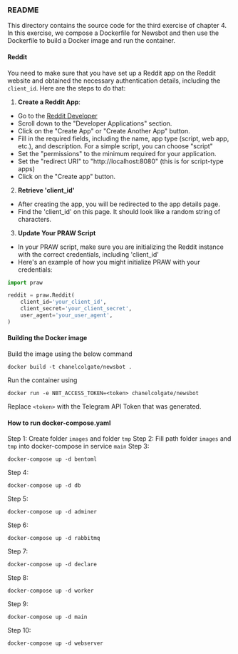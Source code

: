### README

This directory contains the source code for the third exercise of chapter 4. In this exercise, we compose a Dockerfile for Newsbot and then use the Dockerfile to build a Docker image and run the container.

#### Reddit
You need to make sure that you have set up a Reddit app on the Reddit website and obtained the necessary authentication details, including the `client_id`. Here are the steps to do that:
1. **Create a Reddit App**:
- Go to the [Reddit Developer](https://www.reddit.com/prefs/apps/)
- Scroll down to the "Developer Applications" section.
- Click on the "Create App" or "Create Another App" button.
- Fill in the required fields, including the name, app type (script, web app, etc.), and description. For a simple script, you can choose "script"
- Set the "permissions" to the minimum required for your application.
- Set the "redirect URI" to "http://localhost:8080" (this is for script-type apps)
- Click on the "Create app" button.
2. **Retrieve 'client_id'**
- After creating the app, you will be redirected to the app details page.
- Find the 'client_id' on this page. It should look like a random string of characters.
3. **Update Your PRAW Script**
- In your PRAW script, make sure you are initializing the Reddit instance with the correct credentials, including 'client_id'
- Here's an example of how you might initialize PRAW with your credentials:
```python
import praw

reddit = praw.Reddit(
    client_id='your_client_id',
    client_secret='your_client_secret',
    user_agent='your_user_agent',
)

```
#### Building the Docker image
Build the image using the below command
```
docker build -t chanelcolgate/newsbot .
```
Run the container using
```
docker run -e NBT_ACCESS_TOKEN=<token> chanelcolgate/newsbot
```
Replace `<token>` with the Telegram API Token that was generated.

#### How to run docker-compose.yaml
Step 1: Create folder `images` and folder `tmp`
Step 2: Fill path folder `images` and `tmp` into docker-compose in service `main`
Step 3:
```
docker-compose up -d bentoml
```
Step 4:
```
docker-compose up -d db
```
Step 5:
```
docker-compose up -d adminer
```
Step 6:
```
docker-compose up -d rabbitmq
```
Step 7:
```
docker-compose up -d declare
```
Step 8:
```
docker-compose up -d worker
```
Step 9:
```
docker-compose up -d main
```
Step 10:
```
docker-compose up -d webserver
```
